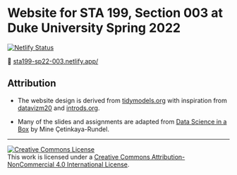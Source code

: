 # Website for STA 199, Section 003 at Duke University Spring 2022

[![Netlify Status](https://api.netlify.com/api/v1/badges/693f955b-f5f1-4612-8442-1ca235dc02a7/deploy-status)](https://app.netlify.com/sites/sta199-sp22-003/deploys)

:link: [sta199-sp22-003.netlify.app/](https://sta199-sp22-003.netlify.app/)

## Attribution

- The website design is derived from [tidymodels.org](https://www.tidymodels.org) with inspiration from [datavizm20](https://datavizm20.classes.andrewheiss.com) and [introds.org](https://introds.org/).

- Many of the slides and assignments are adapted from [Data Science in a Box](https://datasciencebox.org/) by Mine &Ccedil;etinkaya-Rundel.

<hr> 

<a rel="license" href="http://creativecommons.org/licenses/by-nc/4.0/"><img alt="Creative Commons License" style="border-width:0" src="https://i.creativecommons.org/l/by-nc/4.0/88x31.png" /></a><br />This work is licensed under a <a rel="license" href="http://creativecommons.org/licenses/by-nc/4.0/">Creative Commons Attribution-NonCommercial 4.0 International License</a>.

